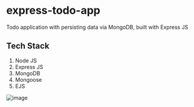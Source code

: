 # express-todo-app

Todo application with persisting data via MongoDB, built with Express JS

## Tech Stack

1. Node JS
2. Express JS
3. MongoDB
4. Mongoose
5. EJS

![image](https://user-images.githubusercontent.com/93285360/148134984-4ce32b74-411d-4da7-b839-60700357492a.png)
